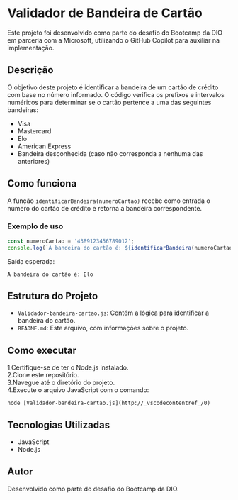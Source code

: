 # Validador de Bandeira de Cartão

Este projeto foi desenvolvido como parte do desafio do Bootcamp da DIO em parceria com a Microsoft, utilizando o GitHub Copilot para auxiliar na implementação.

## Descrição

O objetivo deste projeto é identificar a bandeira de um cartão de crédito com base no número informado. O código verifica os prefixos e intervalos numéricos para determinar se o cartão pertence a uma das seguintes bandeiras:

- Visa
- Mastercard
- Elo
- American Express
- Bandeira desconhecida (caso não corresponda a nenhuma das anteriores)

## Como funciona

A função `identificarBandeira(numeroCartao)` recebe como entrada o número do cartão de crédito e retorna a bandeira correspondente.

### Exemplo de uso

```javascript
const numeroCartao = '4389123456789012';
console.log(`A bandeira do cartão é: ${identificarBandeira(numeroCartao)}`);
```

Saída esperada:

```
A bandeira do cartão é: Elo
``` 

## Estrutura do Projeto

- ``Validador-bandeira-cartao.js``: Contém a lógica para identificar a bandeira do cartão.
- ``README.md``: Este arquivo, com informações sobre o projeto.

## Como executar
1.Certifique-se de ter o Node.js instalado.   
2.Clone este repositório.  
3.Navegue até o diretório do projeto.  
4.Execute o arquivo JavaScript com o comando:  
```
node [Validador-bandeira-cartao.js](http://_vscodecontentref_/0)
```

## Tecnologias Utilizadas
- JavaScript
- Node.js

## Autor
Desenvolvido como parte do desafio do Bootcamp da DIO.